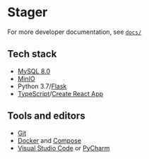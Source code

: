 # Stager

For more developer documentation, see [`docs/`](https://github.com/ccmbioinfo/stager/tree/master/docs/)

## Tech stack

- [MySQL 8.0](https://dev.mysql.com/doc/refman/8.0/en/)
- [MinIO](https://docs.min.io/)
- Python 3.7/[Flask](https://flask.palletsprojects.com/)
- [TypeScript](https://www.typescriptlang.org/docs)/[Create React App](https://create-react-app.dev/docs/getting-started/)

## Tools and editors

- [Git](https://git-scm.com/doc)
- [Docker](https://docs.docker.com/engine/install/) and [Compose](https://docs.docker.com/compose/install/)
- [Visual Studio Code](https://code.visualstudio.com/) or [PyCharm](https://www.jetbrains.com/pycharm/)
